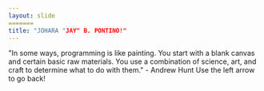 ```yaml
---
layout: slide
=======
title: "JOHARA "JAY" B. PONTINO!"
---
```

"In some ways, programming is like painting. You start with a blank canvas and certain basic raw materials. You use a combination of science, art, and craft to determine what to do with them." - Andrew Hunt
Use the left arrow to go back!
